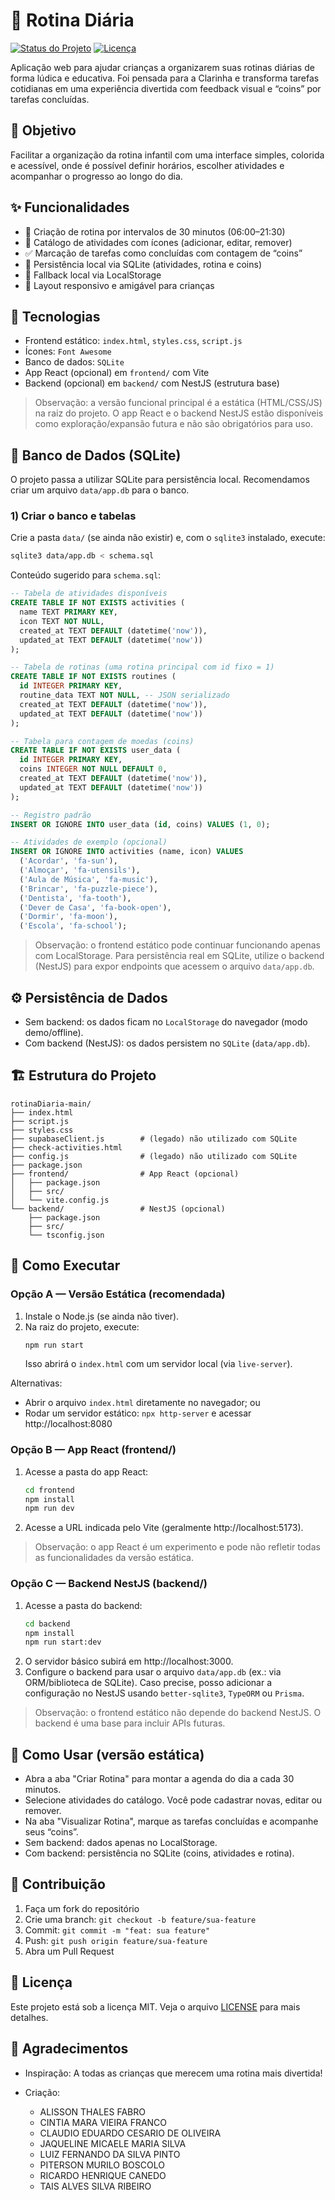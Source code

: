 # 📅 Rotina Diária

[![Status do Projeto](https://img.shields.io/badge/status-em%20desenvolvimento-yellow)](https://github.com/seu-usuario/rotina-diaria)
[![Licença](https://img.shields.io/badge/licença-MIT-blue)](LICENSE)

Aplicação web para ajudar crianças a organizarem suas rotinas diárias de forma lúdica e educativa. Foi pensada para a Clarinha e transforma tarefas cotidianas em uma experiência divertida com feedback visual e “coins” por tarefas concluídas.

## 🎯 Objetivo

Facilitar a organização da rotina infantil com uma interface simples, colorida e acessível, onde é possível definir horários, escolher atividades e acompanhar o progresso ao longo do dia.

## ✨ Funcionalidades

- 📝 Criação de rotina por intervalos de 30 minutos (06:00–21:30)
- 🎨 Catálogo de atividades com ícones (adicionar, editar, remover)
- ✅ Marcação de tarefas como concluídas com contagem de “coins”
- 💾 Persistência local via SQLite (atividades, rotina e coins)
- 💾 Fallback local via LocalStorage
- 📱 Layout responsivo e amigável para crianças

## 🧰 Tecnologias

- Frontend estático: `index.html`, `styles.css`, `script.js`
- Ícones: `Font Awesome`
- Banco de dados: `SQLite`
- App React (opcional) em `frontend/` com Vite
- Backend (opcional) em `backend/` com NestJS (estrutura base)

> Observação: a versão funcional principal é a estática (HTML/CSS/JS) na raiz do projeto. O app React e o backend NestJS estão disponíveis como exploração/expansão futura e não são obrigatórios para uso.

## 🏦 Banco de Dados (SQLite)

O projeto passa a utilizar SQLite para persistência local. Recomendamos criar um arquivo `data/app.db` para o banco.

### 1) Criar o banco e tabelas

Crie a pasta `data/` (se ainda não existir) e, com o `sqlite3` instalado, execute:

```bash
sqlite3 data/app.db < schema.sql
```

Conteúdo sugerido para `schema.sql`:

```sql
-- Tabela de atividades disponíveis
CREATE TABLE IF NOT EXISTS activities (
  name TEXT PRIMARY KEY,
  icon TEXT NOT NULL,
  created_at TEXT DEFAULT (datetime('now')),
  updated_at TEXT DEFAULT (datetime('now'))
);

-- Tabela de rotinas (uma rotina principal com id fixo = 1)
CREATE TABLE IF NOT EXISTS routines (
  id INTEGER PRIMARY KEY,
  routine_data TEXT NOT NULL, -- JSON serializado
  created_at TEXT DEFAULT (datetime('now')),
  updated_at TEXT DEFAULT (datetime('now'))
);

-- Tabela para contagem de moedas (coins)
CREATE TABLE IF NOT EXISTS user_data (
  id INTEGER PRIMARY KEY,
  coins INTEGER NOT NULL DEFAULT 0,
  created_at TEXT DEFAULT (datetime('now')),
  updated_at TEXT DEFAULT (datetime('now'))
);

-- Registro padrão
INSERT OR IGNORE INTO user_data (id, coins) VALUES (1, 0);

-- Atividades de exemplo (opcional)
INSERT OR IGNORE INTO activities (name, icon) VALUES
  ('Acordar', 'fa-sun'),
  ('Almoçar', 'fa-utensils'),
  ('Aula de Música', 'fa-music'),
  ('Brincar', 'fa-puzzle-piece'),
  ('Dentista', 'fa-tooth'),
  ('Dever de Casa', 'fa-book-open'),
  ('Dormir', 'fa-moon'),
  ('Escola', 'fa-school');
```

> Observação: o frontend estático pode continuar funcionando apenas com LocalStorage. Para persistência real em SQLite, utilize o backend (NestJS) para expor endpoints que acessem o arquivo `data/app.db`.

## ⚙️ Persistência de Dados

- Sem backend: os dados ficam no `LocalStorage` do navegador (modo demo/offline).
- Com backend (NestJS): os dados persistem no `SQLite` (`data/app.db`).

## 🏗️ Estrutura do Projeto

```
rotinaDiaria-main/
├── index.html
├── script.js
├── styles.css
├── supabaseClient.js        # (legado) não utilizado com SQLite
├── check-activities.html
├── config.js                # (legado) não utilizado com SQLite
├── package.json
├── frontend/                # App React (opcional)
│   ├── package.json
│   ├── src/
│   └── vite.config.js
└── backend/                 # NestJS (opcional)
    ├── package.json
    ├── src/
    └── tsconfig.json
```

## 🚀 Como Executar

### Opção A — Versão Estática (recomendada)

1. Instale o Node.js (se ainda não tiver).
2. Na raiz do projeto, execute:
   ```bash
   npm run start
   ```
   Isso abrirá o `index.html` com um servidor local (via `live-server`).

Alternativas:
- Abrir o arquivo `index.html` diretamente no navegador; ou
- Rodar um servidor estático: `npx http-server` e acessar http://localhost:8080

### Opção B — App React (frontend/)

1. Acesse a pasta do app React:
   ```bash
   cd frontend
   npm install
   npm run dev
   ```
2. Acesse a URL indicada pelo Vite (geralmente http://localhost:5173).

> Observação: o app React é um experimento e pode não refletir todas as funcionalidades da versão estática.

### Opção C — Backend NestJS (backend/)

1. Acesse a pasta do backend:
   ```bash
   cd backend
   npm install
   npm run start:dev
   ```
2. O servidor básico subirá em http://localhost:3000.
3. Configure o backend para usar o arquivo `data/app.db` (ex.: via ORM/biblioteca de SQLite). Caso precise, posso adicionar a configuração no NestJS usando `better-sqlite3`, `TypeORM` ou `Prisma`.

> Observação: o frontend estático não depende do backend NestJS. O backend é uma base para incluir APIs futuras.

## 📱 Como Usar (versão estática)

- Abra a aba "Criar Rotina" para montar a agenda do dia a cada 30 minutos.
- Selecione atividades do catálogo. Você pode cadastrar novas, editar ou remover.
- Na aba "Visualizar Rotina", marque as tarefas concluídas e acompanhe seus “coins”.
- Sem backend: dados apenas no LocalStorage.
- Com backend: persistência no SQLite (coins, atividades e rotina).

## 🤝 Contribuição

1. Faça um fork do repositório
2. Crie uma branch: `git checkout -b feature/sua-feature`
3. Commit: `git commit -m "feat: sua feature"`
4. Push: `git push origin feature/sua-feature`
5. Abra um Pull Request

## 📄 Licença

Este projeto está sob a licença MIT. Veja o arquivo [LICENSE](LICENSE) para mais detalhes.

## 🙏 Agradecimentos

- Inspiração: A todas as crianças que merecem uma rotina mais divertida!
- Criação: 
  
  - ALISSON THALES FABRO
  - CINTIA MARA VIEIRA FRANCO
  - CLAUDIO EDUARDO CESARIO DE OLIVEIRA
  - JAQUELINE MICAELE MARIA SILVA
  - LUIZ FERNANDO DA SILVA PINTO
  - PITERSON MURILO BOSCOLO
  - RICARDO HENRIQUE CANEDO
  - TAIS ALVES SILVA RIBEIRO
